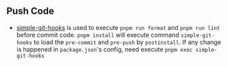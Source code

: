 ## Push Code

- [simple-git-hooks](https://github.com/toplenboren/simple-git-hooks) is used to execute `pnpm run format` and `pnpm run lint` before commit code. `pnpm install` will execute command `simple-git-hooks` to load the `pre-commit` and `pre-push` by `postinstall`. If any change is happened in `package.json`'s config, need execute `pnpm exec simple-git-hooks`
